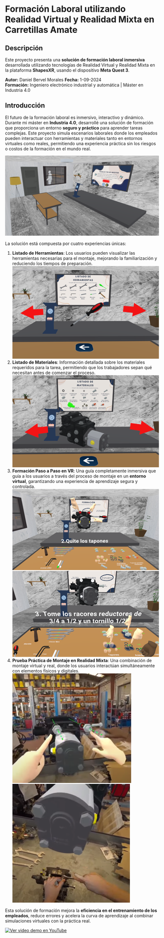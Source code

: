 # Formación Laboral utilizando Realidad Virtual y Realidad Mixta en Carretillas Amate

## Descripción
Este proyecto presenta una **solución de formación laboral inmersiva** desarrollada utilizando tecnologías de Realidad Virtual y Realidad Mixta en la plataforma **ShapesXR**, usando el dispositivo **Meta Quest 3**.

**Autor:** Daniel Bervel Morales
**Fecha:** 1-09-2024  
**Formación:** Ingeniero electrónico industrial y automática | Máster en Industria 4.0

## Introducción
El futuro de la formación laboral es inmersivo, interactivo y dinámico. Durante mi máster en **Industria 4.0**, desarrollé una solución de formación que proporciona un entorno **seguro y práctico** para aprender tareas complejas. Este proyecto simula escenarios laborales donde los empleados pueden interactuar con herramientas y materiales tanto en entornos virtuales como reales, permitiendo una experiencia práctica sin los riesgos o costos de la formación en el mundo real.

![Ejemplo del entorno RV](imagenes/entorno.png)

La solución está compuesta por cuatro experiencias únicas:

1. **Listado de Herramientas**: Los usuarios pueden visualizar las herramientas necesarias para el montaje, mejorando la familiarización y reduciendo los tiempos de preparación.
![Ejemplo del Listado de Herramientas](imagenes/destornillador.png)
2. **Listado de Materiales**: Información detallada sobre los materiales requeridos para la tarea, permitiendo que los trabajadores sepan qué necesitan antes de comenzar el proceso.
![Ejemplo del Listado de materiales](imagenes/materia.png)
3. **Formación Paso a Paso en VR**: Una guía completamente inmersiva que guía a los usuarios a través del proceso de montaje en un **entorno virtual**, garantizando una experiencia de aprendizaje segura y controlada.
![Ejemplo de formación en RV (1)](imagenes/formacion1.png)
![Ejemplo de formación en RV (2)](imagenes/formacion2.png)
4. **Prueba Práctica de Montaje en Realidad Mixta**: Una combinación de montaje virtual y real, donde los usuarios interactúan simultáneamente con elementos físicos y digitales.
![Ejemplo de formación en RM (1)](imagenes/realidadmixta1.png)
![Ejemplo de formación en RM (2)](imagenes/realidadmixta2.png)


Esta solución de formación mejora la **eficiencia en el entrenamiento de los empleados**, reduce errores y acelera la curva de aprendizaje al combinar simulaciones virtuales con la práctica real.

[![Ver video demo en YouTube](https://img.youtube.com/vi/g-qD4mWmMQ4/hqdefault.jpg)](https://www.youtube.com/watch?v=g-qD4mWmMQ4)

